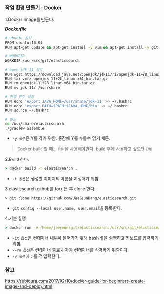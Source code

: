 ### 작업 환경 만들기 - Docker



1.Docker Image를 만든다.

***Dockerfile***

```bash
# ubuntu 설치
FROM ubuntu:16.04
RUN apt-get update && apt-get install -y vim && apt-get install -y git && apt-get install -y wget

# WORKDIR
WORKDIR /usr/src/git/elasticsearch

# open jdk 11 설치
RUN wget https://download.java.net/openjdk/jdk11/ri/openjdk-11+28_linux-x64_bin.tar.gz
RUN tar vxfz openjdk-11+28_linux-x64_bin.tar.gz
RUN rm openjdk-11+28_linux-x64_bin.tar.gz
RUN mv jdk-11/ /usr/share

# 환경 변수 설정
RUN echo 'export JAVA_HOME=/usr/share/jdk-11' >> ~/.bashrc
RUN echo 'export PATH=$PATH:$JAVA_HOME/bin' >> ~/.bashrc
RUN	source ~/.bashrc

# 빌드
cd /usr/share/elasticsearch
./gradlew assemble
```

- `-y 옵션`은 Y를 하기 위함. 중간에 Y를 누를수 없기 때문.

> Docker build 할 때는 `RUN`을 사용해야한다. build 후에 사용하고 싶으면 `CMD`



2.Build 한다.

``` cmd
> docker build -t elasticsearch .
```

- `-t 옵션`은 생성할 이미지의 이름을 지정하기 위함



3.elasticsearch github를 fork 뜬 후 clone 한다.

```
> git clone https://github.com/JaeGeunBang/elasticsearch.git
```

- `git config --local user.name, user.email`을 등록한다.



4.기본 실행

```cmd
> docker run -v /home/jaegeun/git/elasticsearch:/usr/src/git/elasticsearch -it elasticsearch /bin/bash
```

- `-it 옵션`은 컨테이너 내부에 들어가기 위해 bash 쉘을 실행하고 키보드를 입력하기 위함.
- `--rm 옵션`은 컨테이너 종료시 자동 컨테이너를 삭제하기 위함이다.
- `-v 옵션`에 <window git path>:<docker git path> 를 각 입력한다.



### 참고

https://subicura.com/2017/02/10/docker-guide-for-beginners-create-image-and-deploy.html
